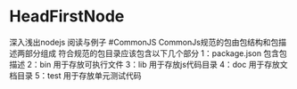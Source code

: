 # HeadFirstNode
深入浅出nodejs 阅读与例子
#CommonJS
CommonJs规范的包由包结构和包描述两部分组成
符合规范的包目录应该包含以下几个部分
1：package.json 包含包描述
2：bin  用于存放可执行文件
3：lib  用于存放js代码目录
4：doc  用于存放文档目录
5：test 用于存放单元测试代码
